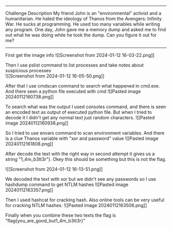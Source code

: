 
------------
Challenge Description
My friend John is an "environmental" activist and a humanitarian. He hated the ideology of Thanos from the Avengers: Infinity War. He sucks at programming. He used too many variables while writing any program. One day, John gave me a memory dump and asked me to find out what he was doing while he took the dump. Can you figure it out for me?

----------------------------

First get the image info
![[Screenshot from 2024-01-12 16-03-22.png]]

Then I use pslist command to list processes and take notes about suspicious processes  
![[Screenshot from 2024-01-12 16-05-50.png]]

After that I use cmdscan command to search what happened in cmd.exe. And there seen a python file executed with cmd
![[Pasted image 20240112160738.png]]

To search what was the output I used consoles command, and there is seen an encoded text as output of executed python file. But when I tried to decode it I didn't get any normal text just random characters. 
![[Pasted image 20240112160938.png]]

So I tried to use envars command to scan environment variables. And there is a clue Thanos variable with "xor and password" value
![[Pasted image 20240112161808.png]]

After decode the text with the right way in second attempt it gives us a string "1_4m_b3tt3r"}. Okey this should be something but this is not the flag. 

![[Screenshot from 2024-01-12 16-13-51.png]]

We decoded the text with xor but we didn't see any passwords so I use hashdump command to get NTLM hashes
![[Pasted image 20240112163357.png]]

Then I used hashcat for cracking hash. Also online tools can be very useful for cracking NTLM hashes.
![[Pasted image 20240112163506.png]]

Finally when you combine these two texts the flag is "flag{you_are_good_but1_4m_b3tt3r}"